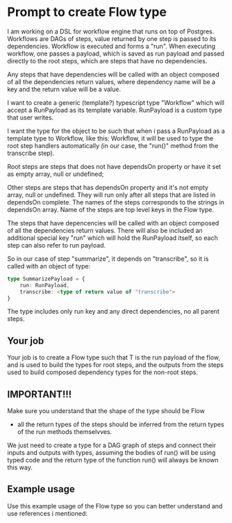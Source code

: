 # Prompt to create Flow type

I am working on a DSL for workflow engine that runs on top of Postgres.
Workflows are DAGs of steps, value returned by one step is passed to its dependencies.
Workflow is executed and forms a "run".
When executing workflow, one passes a payload, which is saved as run payload
and passed directly to the root steps, which are steps that have no dependencies.

Any steps that have dependencies will be called with an object composed
of all the dependencies return values, where dependency name will be a key
and the return value will be a value.

I want to create a generic (template?) typescript type "Workflow" which
will accept a RunPayload as its template variable. RunPayload is a custom
type that user writes.

I want the type for the object to be such that when i pass a RunPayload as a template
type to Workflow, like this: Workflow<RunPayload>, it will be used to type
the root step handlers automatically (in our case, the "run()" method from the transcribe step).

Root steps are steps that does not have dependsOn property or have it set as empty array, null or undefined;

Other steps are steps that has dependsOn property and it's not empty array, null or undefined.
They will run only after all steps that are listed in dependsOn complete.
The names of the steps corresponds to the strings in dependsOn array.
Name of the steps are top level keys in the Flow type.

The steps that have depencencies will be called with an object composed of all the dependencies return values.
There will also be included an additional special key "run" which will hold the RunPayload itself,
so each step can also refer to run payload.

So in our case of step "summarize", it depends on "transcribe", so it is called with an object of type:

```typescript
type SummarizePayload = {
	run: RunPayload,
	transcribe: <type of return value of "transcribe">
}
```

The type includes only run key and any direct dependencies, no all parent steps.

## Your job

Your job is to create a Flow<T> type such that T is the run payload of the flow,
and is used to build the types for root steps, and the outputs from the steps
used to build composed dependency types for the non-root steps.

## IMPORTANT!!!

Make sure you understand that the shape of the type should be Flow<T>

- all the return types of the steps should be inferred from the return types of
  the run methods themselvves.

We just need to create a type for a DAG graph of steps and connect their inputs and outputs with types,
assuming the bodies of run() will be using typed code and the return
type of the function run() will always be known this way.

## Example usage

Use this example usage of the Flow<T> type so you can better understand
and use references i mentioned:
